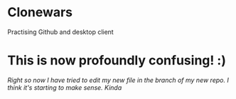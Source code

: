 # Clonewars
Practising Github and desktop client 
# This is now profoundly confusing! :)
>
*Right so now I have tried to edit my new file in the branch of my new repo. I think it's starting to make sense. Kinda*
